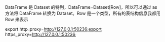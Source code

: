 DataFrame 是 Dataset 的特列，DataFrame=Dataset[Row]，所以可以通过 as 方法将 DataFrame 转换为 Dataset。Row 是一个类型，所有的表结构信息我都用 Row 来表示

export http_proxy=http://127.0.0.1:50236;export https_proxy=http://127.0.0.1:50236;